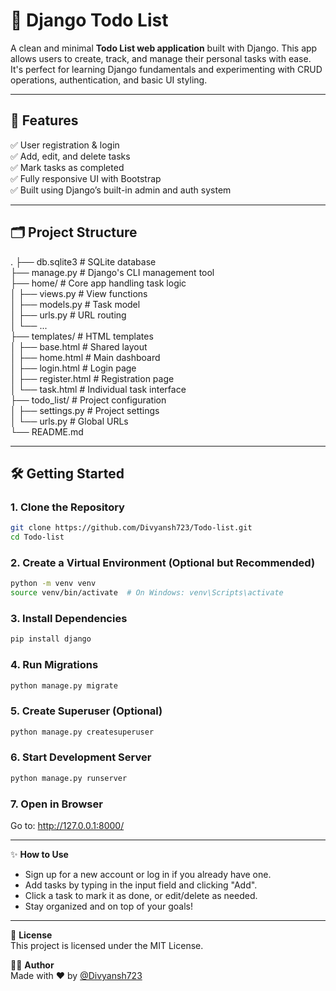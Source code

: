 # 📝 Django Todo List

A clean and minimal **Todo List web application** built with Django. This app allows users to create, track, and manage their personal tasks with ease. It's perfect for learning Django fundamentals and experimenting with CRUD operations, authentication, and basic UI styling.

---

## 🚀 Features

✅ User registration & login  
✅ Add, edit, and delete tasks  
✅ Mark tasks as completed  
✅ Fully responsive UI with Bootstrap  
✅ Built using Django’s built-in admin and auth system

---

## 🗂️ Project Structure

.
├── db.sqlite3 # SQLite database  
├── manage.py # Django's CLI management tool  
├── home/ # Core app handling task logic  
│   ├── views.py # View functions  
│   ├── models.py # Task model  
│   ├── urls.py # URL routing  
│   └── ...  
├── templates/ # HTML templates  
│   ├── base.html # Shared layout  
│   ├── home.html # Main dashboard  
│   ├── login.html # Login page  
│   ├── register.html # Registration page  
│   └── task.html # Individual task interface  
├── todo_list/ # Project configuration  
│   ├── settings.py # Project settings  
│   └── urls.py # Global URLs  
└── README.md  

---

## 🛠️ Getting Started

### 1. Clone the Repository
```bash
git clone https://github.com/Divyansh723/Todo-list.git
cd Todo-list
```

### 2. Create a Virtual Environment (Optional but Recommended)
```bash
python -m venv venv
source venv/bin/activate  # On Windows: venv\Scripts\activate
```

### 3. Install Dependencies
```bash
pip install django
```

### 4. Run Migrations
```bash
python manage.py migrate
```

### 5. Create Superuser (Optional)
```bash
python manage.py createsuperuser
```

### 6. Start Development Server
```bash
python manage.py runserver
```

### 7. Open in Browser
Go to: http://127.0.0.1:8000/

---

✨ **How to Use**

- Sign up for a new account or log in if you already have one.  
- Add tasks by typing in the input field and clicking "Add".  
- Click a task to mark it as done, or edit/delete as needed.  
- Stay organized and on top of your goals!

---

📜 **License**  
This project is licensed under the MIT License.

👨‍💻 **Author**  
Made with ❤️ by [@Divyansh723](https://github.com/Divyansh723)
